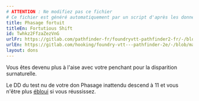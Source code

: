 ```yaml
---
# ATTENTION : Ne modifiez pas ce fichier
# Ce fichier est généré automatiquement par un script d'après les données du module Foundry VTT officiel et de sa traduction
title: Phasage fortuit
titleEn: Fortutious Shift
id: Twhkz2FfzaZezVnG
urlFr: https://gitlab.com/pathfinder-fr/foundryvtt-pathfinder2-fr/-/blob/master/data/feats/Twhkz2FfzaZezVnG.htm
urlEn: https://gitlab.com/hooking/foundry-vtt---pathfinder-2e/-/blob/master/packs/data/feats.db/fortutious-shift.json
layout: dons
---
```

Vous êtes devenu plus à l'aise avec votre penchant pour la disparition surnaturelle.

Le DD du test nu de votre don Phasage inattendu descend à 11 et vous n'être plus [ébloui](../conditions/ébloui.md) si vous réussissez.
